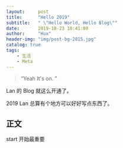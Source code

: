 ```yaml
---
layout:     post
title:      "Hello 2019"
subtitle:   " \"Hello World, Hello Blog\""
date:       2019-10-23 18:41:00
author:     "Hux"
header-img: "img/post-bg-2015.jpg"
catalog: true
tags:
    - 生活
    - Meta
---
```


> “Yeah It's on. ”


Lan 的 Blog 就这么开通了。


2019 Lan 总算有个地方可以好好写点东西了。


<p id = "build"></p>

## 正文

start     开始最重要  
